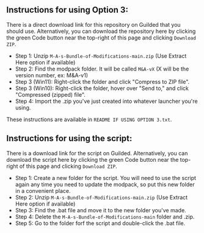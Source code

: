 ## Instructions for using Option 3:
There is a direct download link for this repository on Guilded that you should use. Alternatively, you can download the repository here by clicking the green Code button near the top-right of this page and clicking `Download ZIP`.

* Step 1: Unzip `M-A-s-Bundle-of-Modifications-main.zip` (Use Extract Here option if available)
* Step 2: Find the modpack folder. It will be called `M&A-vX` (X will be the version number, ex: M&A-v1)
* Step 3 (Win11): Right-click the folder and click "Compress to ZIP file".
* Step 3 (Win10): Right-click the folder, hover over "Send to," and click "Compressed (zipped) file".
* Step 4: Import the .zip you've just created into whatever launcher you're using.

These instructions are available in `README IF USING OPTION 3.txt`.
## Instructions for using the script:
There is a download link for the script on Guilded. Alternatively, you can download the script here by clicking the green Code button near the top-right of this page and clicking `Download ZIP`.

* Step 1: Create a new folder for the script. You will need to use the script again any time you need to update the modpack, so put this new folder in a convenient place.
* Step 2: Unzip `M-A-s-Bundle-of-Modifications-main.zip` (Use Extract Here option if available)
* Step 3: Find the .bat file and move it to the new folder you've made.
* Step 4: Delete the `M-A-s-Bundle-of-Modifications-main` folder and .zip.
* Step 5: Go to the folder forf the script and double-click the .bat file.
